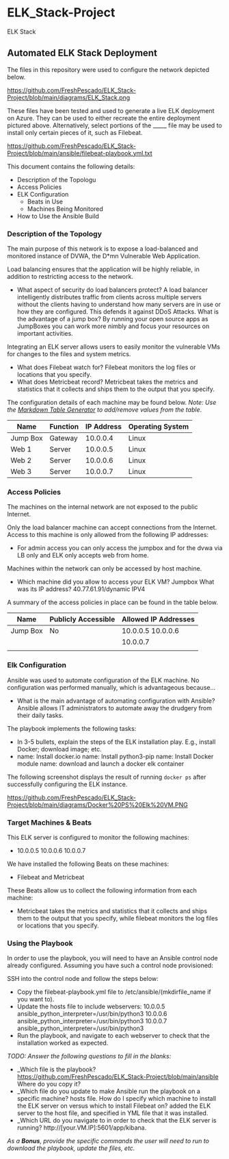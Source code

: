 # ELK_Stack-Project
ELK Stack
## Automated ELK Stack Deployment

The files in this repository were used to configure the network depicted below.

  https://github.com/FreshPescado/ELK_Stack-Project/blob/main/diagrams/ELK_Stack.png

These files have been tested and used to generate a live ELK deployment on Azure. They can be used to either recreate the entire deployment pictured above. Alternatively, select portions of the _____ file may be used to install only certain pieces of it, such as Filebeat.

  https://github.com/FreshPescado/ELK_Stack-Project/blob/main/ansible/filebeat-playbook.yml.txt

This document contains the following details:
- Description of the Topologu
- Access Policies
- ELK Configuration
  - Beats in Use
  - Machines Being Monitored
- How to Use the Ansible Build


### Description of the Topology

The main purpose of this network is to expose a load-balanced and monitored instance of DVWA, the D*mn Vulnerable Web Application.

Load balancing ensures that the application will be highly reliable, in addition to restricting access to the network.
- What aspect of security do load balancers protect? A load balancer intelligently distributes traffic from clients across multiple servers without the clients having to understand how many servers are in use or how they are configured. This defends it against DDoS Attacks. What is the advantage of a jump box?  By running your open source apps as JumpBoxes you can work more nimbly and focus your resources on important activities.

Integrating an ELK server allows users to easily monitor the vulnerable VMs for changes to the files and system metrics.
- What does Filebeat watch for?  Filebeat monitors the log files or locations that you specify.
- What does Metricbeat record? Metricbeat takes the metrics and statistics that it collects and ships them to the output that you specify.

The configuration details of each machine may be found below.
_Note: Use the [Markdown Table Generator](http://www.tablesgenerator.com/markdown_tables) to add/remove values from the table_.

| Name     | Function | IP Address | Operating System |
|----------|----------|------------|------------------|
| Jump Box | Gateway  | 10.0.0.4   | Linux            |
| Web 1    | Server   | 10.0.0.5   | Linux            |
| Web 2    | Server   | 10.0.0.6   | Linux            |
| Web 3    | Server   | 10.0.0.7   | Linux            |

### Access Policies

The machines on the internal network are not exposed to the public Internet. 

Only the load balancer machine can accept connections from the Internet. Access to this machine is only allowed from the following IP addresses:
- For admin access you can only access the jumpbox and for the dvwa via LB only and ELK only accepts web from home.

Machines within the network can only be accessed by host machine.
- Which machine did you allow to access your ELK VM? Jumpbox What was its IP address? 40.77.61.91/dynamic IPV4 

A summary of the access policies in place can be found in the table below.

| Name     | Publicly Accessible | Allowed IP Addresses |
|----------|---------------------|----------------------|
| Jump Box |     No              | 10.0.0.5 10.0.0.6    |
|          |                     | 10.0.0.7             |
|          |                     |                      |

### Elk Configuration

Ansible was used to automate configuration of the ELK machine. No configuration was performed manually, which is advantageous because...
- What is the main advantage of automating configuration with Ansible? Ansible allows IT administrators to automate away the drudgery from their daily tasks.

The playbook implements the following tasks:
- In 3-5 bullets, explain the steps of the ELK installation play. E.g., install Docker; download image; etc.
- name: Install docker.io
  name: Install python3-pip
  name: Install Docker module
  name: download and launch a docker elk container

The following screenshot displays the result of running `docker ps` after successfully configuring the ELK instance.

https://github.com/FreshPescado/ELK_Stack-Project/blob/main/diagrams/Docker%20PS%20Elk%20VM.PNG

### Target Machines & Beats
This ELK server is configured to monitor the following machines:
- 10.0.0.5
  10.0.0.6
  10.0.0.7

We have installed the following Beats on these machines:
- Filebeat and Metricbeat

These Beats allow us to collect the following information from each machine:
- Metricbeat takes the metrics and statistics that it collects and ships them to the output that you specify, while filebeat monitors the log files or locations that you specify.  

### Using the Playbook
In order to use the playbook, you will need to have an Ansible control node already configured. Assuming you have such a control node provisioned: 

SSH into the control node and follow the steps below:
- Copy the filebeat-playbook.yml file to /etc/ansible/(mkdirfile_name if you want to).
- Update the hosts file to include webservers: 10.0.0.5 ansible_python_interpreter=/usr/bin/python3
                                               10.0.0.6 ansible_python_interpreter=/usr/bin/python3
                                               10.0.0.7 ansible_python_interpreter=/usr/bin/python3
- Run the playbook, and navigate to each webserver to check that the installation worked as expected.

_TODO: Answer the following questions to fill in the blanks:_
- _Which file is the playbook? https://github.com/FreshPescado/ELK_Stack-Project/blob/main/ansible Where do you copy it? 
- _Which file do you update to make Ansible run the playbook on a specific machine? hosts file. How do I specify which machine to install the ELK server on versus which to install Filebeat on? added the ELK server to the host file, and specified in YML file that it was installed. 
- _Which URL do you navigate to in order to check that the ELK server is running?  http://[your.VM.IP]:5601/app/kibana.

_As a **Bonus**, provide the specific commands the user will need to run to download the playbook, update the files, etc._
